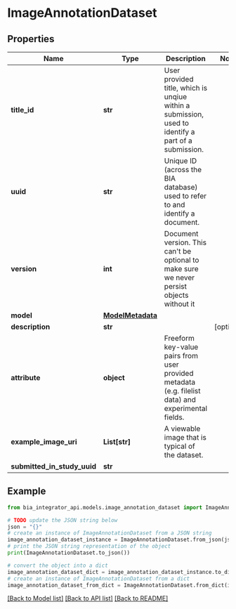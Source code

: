 # ImageAnnotationDataset


## Properties

Name | Type | Description | Notes
------------ | ------------- | ------------- | -------------
**title_id** | **str** | User provided title, which is unqiue within a submission, used to identify a part of a submission. | 
**uuid** | **str** | Unique ID (across the BIA database) used to refer to and identify a document. | 
**version** | **int** | Document version. This can&#39;t be optional to make sure we never persist objects without it | 
**model** | [**ModelMetadata**](ModelMetadata.md) |  | 
**description** | **str** |  | [optional] 
**attribute** | **object** | Freeform key-value pairs from user provided metadata (e.g. filelist data) and experimental fields. | 
**example_image_uri** | **List[str]** | A viewable image that is typical of the dataset. | 
**submitted_in_study_uuid** | **str** |  | 

## Example

```python
from bia_integrator_api.models.image_annotation_dataset import ImageAnnotationDataset

# TODO update the JSON string below
json = "{}"
# create an instance of ImageAnnotationDataset from a JSON string
image_annotation_dataset_instance = ImageAnnotationDataset.from_json(json)
# print the JSON string representation of the object
print(ImageAnnotationDataset.to_json())

# convert the object into a dict
image_annotation_dataset_dict = image_annotation_dataset_instance.to_dict()
# create an instance of ImageAnnotationDataset from a dict
image_annotation_dataset_from_dict = ImageAnnotationDataset.from_dict(image_annotation_dataset_dict)
```
[[Back to Model list]](../README.md#documentation-for-models) [[Back to API list]](../README.md#documentation-for-api-endpoints) [[Back to README]](../README.md)


